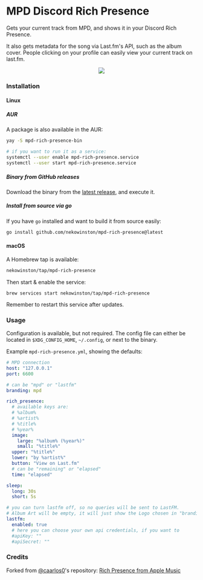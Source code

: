 # MPD Discord Rich Presence

Gets your current track from MPD, and shows it in your Discord Rich Presence.

It also gets metadata for the song via Last.fm's API, such as the album cover.
People clicking on your profile can easily view your current track on last.fm.

<p align="center">
  <img src="https://user-images.githubusercontent.com/79978224/199865008-746183c4-f6d5-4e4c-94a0-9f32cfb96eaa.png"/>
</p>

### Installation

#### Linux

##### AUR

A package is also available in the AUR:

```bash
yay -S mpd-rich-presence-bin

# if you want to run it as a service:
systemctl --user enable mpd-rich-presence.service
systemctl --user start mpd-rich-presence.service
```

##### Binary from GitHub releases

Download the binary from the [latest release][release], and execute it.

##### Install from source via go

If you have `go` installed and want to build it from source easily:

```bash
go install github.com/nekowinston/mpd-rich-presence@latest
```

#### macOS

A Homebrew tap is available:

```bash
nekowinston/tap/mpd-rich-presence
```

Then start & enable the service:

```
brew services start nekowinston/tap/mpd-rich-presence
```

Remember to restart this service after updates.

### Usage

Configuration is available, but not required. The config file can either be
located in `$XDG_CONFIG_HOME`, `~/.config`, or next to the binary.

Example `mpd-rich-presence.yml`, showing the defaults:

```yaml
# MPD connection
host: "127.0.0.1"
port: 6600

# can be "mpd" or "lastfm"
branding: mpd

rich_presence:
  # available keys are:
  # %album%
  # %artist%
  # %title%
  # %year%
  image:
    large: "%album% (%year%)"
    small: "%title%"
  upper: "%title%"
  lower: "by %artist%"
  button: "View on Last.fm"
  # can be "remaining" or "elapsed"
  time: "elapsed"

sleep:
  long: 30s
  short: 5s

# you can turn lastfm off, so no queries will be sent to LastFM.
# Album Art will be empty, it will just show the Logo chosen in "branding"
lastfm:
  enabled: true
  # here you can choose your own api credentials, if you want to
  #apiKey: ""
  #apiSecret: ""
```

### Credits

Forked from [@caarlos0][caarlos0]'s repository:
[Rich Presence from Apple Music][applemusic]

[mpd]: https://github.com/MusicPlayerDaemon/MPD
[release]: https://github.com/nekowinston/mpd-rich-presence/releases/latest
[caarlos0]: https://github.com/caarlos0
[applemusic]: https://github.com/caarlos0/discord-applemusic-rich-presence
